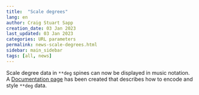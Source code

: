 ```yaml
---
title:  "Scale degrees"
lang: en
author: Craig Stuart Sapp
creation_date: 03 Jan 2023
last_updated: 03 Jan 2023
categories: URL parameters
permalink: news-scale-degrees.html
sidebar: main_sidebar
tags: [all, news]
---
```


Scale degree data in `**deg` spines can now be displayed in
music notation.
A <a href="/humdrum/scale-degrees">Documentation page</a> has been
created that describes how to encode and style `**deg` data.


